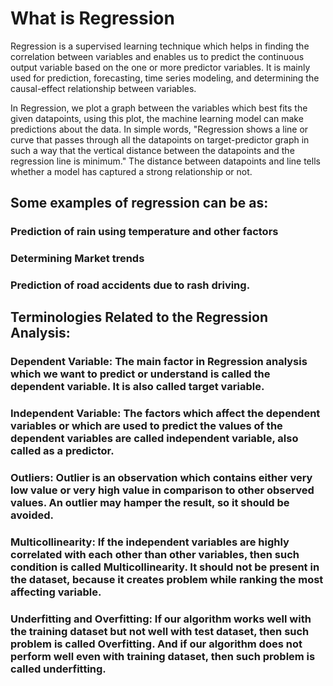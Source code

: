 # What is Regression 

Regression is a supervised learning technique which helps in finding the correlation between variables and enables us to predict the continuous output variable based on the one or more predictor variables. It is mainly used for prediction, forecasting, time series modeling, and determining the causal-effect relationship between variables.

In Regression, we plot a graph between the variables which best fits the given datapoints, using this plot, the machine learning model can make predictions about the data. In simple words, "Regression shows a line or curve that passes through all the datapoints on target-predictor graph in such a way that the vertical distance between the datapoints and the regression line is minimum." The distance between datapoints and line tells whether a model has captured a strong relationship or not.

## Some examples of regression can be as:

### Prediction of rain using temperature and other factors
### Determining Market trends
### Prediction of road accidents due to rash driving.

## Terminologies Related to the Regression Analysis:

### Dependent Variable: The main factor in Regression analysis which we want to predict or understand is called the dependent variable. It is also called target variable.
### Independent Variable: The factors which affect the dependent variables or which are used to predict the values of the dependent variables are called independent variable, also called as a predictor.
### Outliers: Outlier is an observation which contains either very low value or very high value in comparison to other observed values. An outlier may hamper the result, so it should be avoided.
### Multicollinearity: If the independent variables are highly correlated with each other than other variables, then such condition is called Multicollinearity. It should not be present in the dataset, because it creates problem while ranking the most affecting variable.
### Underfitting and Overfitting: If our algorithm works well with the training dataset but not well with test dataset, then such problem is called Overfitting. And if our algorithm does not perform well even with training dataset, then such problem is called underfitting.
